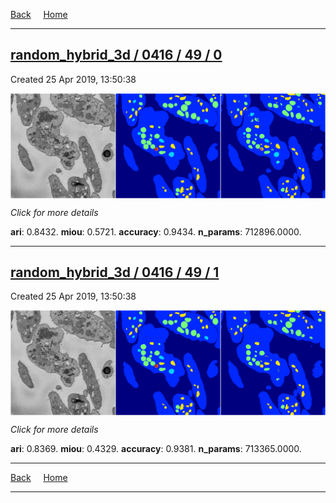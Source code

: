
[Back](..)&nbsp;&nbsp;&nbsp;&nbsp;&nbsp;[Home](https://leapmanlab.github.io/snapshots)

---

<div class="summary"><a href="0"><h2>random_hybrid_3d / 0416 / 49 / 0</h2></a><p>Created 25 Apr 2019, 13:50:38
</p><a href="0"><img src="0/media/summary.png" align="center"></a><p>
<i>Click for more details</i>
</p></div>

**ari**: 0.8432. **miou**: 0.5721. **accuracy**: 0.9434. **n_params**: 712896.0000. 

---

<div class="summary"><a href="1"><h2>random_hybrid_3d / 0416 / 49 / 1</h2></a><p>Created 25 Apr 2019, 13:50:38
</p><a href="1"><img src="1/media/summary.png" align="center"></a><p>
<i>Click for more details</i>
</p></div>

**ari**: 0.8369. **miou**: 0.4329. **accuracy**: 0.9381. **n_params**: 713365.0000. 

---

[Back](..)&nbsp;&nbsp;&nbsp;&nbsp;&nbsp;[Home](https://leapmanlab.github.io/snapshots)

---